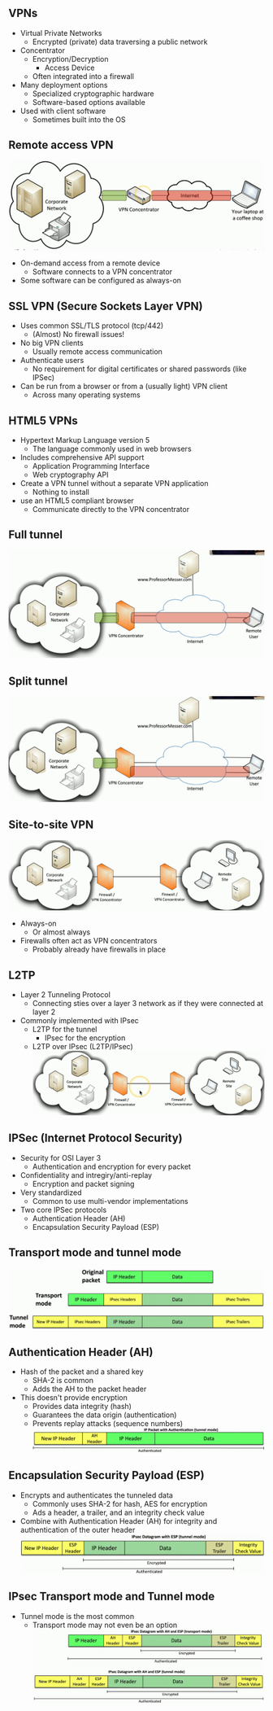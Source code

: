 ## VPNs
- Virtual Private Networks
	- Encrypted (private) data traversing a public network
- Concentrator
	- Encryption/Decryption
		- Access Device
	- Often integrated into a firewall
- Many deployment options
	- Specialized cryptographic hardware
	- Software-based options available
- Used with client software
	- Sometimes built into the OS
## Remote access VPN
![](../Images/240516-2.png)
- On-demand access from a remote device
	- Software connects to a VPN concentrator
- Some software can be configured as always-on
## SSL VPN (Secure Sockets Layer VPN)
- Uses common SSL/TLS protocol (tcp/442)
	- (Almost) No firewall issues!
- No big VPN clients
	- Usually remote access communication
- Authenticate users
	- No requirement for digital certificates or shared passwords (like IPSec)
- Can be run from a browser or from a (usually light) VPN client
	- Across many operating systems
## HTML5 VPNs
- Hypertext Markup Language version 5
	- The language commonly used in web browsers
- Includes comprehensive API support
	- Application Programming Interface
	- Web cryptography API
- Create a VPN tunnel without a separate VPN application
	- Nothing to install
- use an HTML5 compliant browser
	- Communicate directly to the VPN concentrator
## Full tunnel
![](../Images/240516-1.png)
## Split tunnel
![](../Images/240516-2%201.png)

## Site-to-site VPN
![](../Images/240516-3.png)
- Always-on
	- Or almost always
- Firewalls often act as VPN concentrators
	- Probably already have firewalls in place
## L2TP
- Layer 2 Tunneling Protocol
	- Connecting sties over a layer 3 network as if they were connected at layer 2
- Commonly implemented with IPsec
	- L2TP for the tunnel
		- IPsec for the encryption
	- L2TP over IPsec (L2TP/IPsec)
![](../Images/240516-4.png)
## IPSec (Internet Protocol Security)
- Security for OSI Layer 3
	- Authentication and encryption for every packet
- Confidentiality and intregiry/anti-replay
	- Encryption and packet signing
- Very standardized
	- Common to use multi-vendor implementations
- Two core IPSec protocols
	- Authentication Header (AH)
	- Encapsulation Security Payload (ESP)
## Transport mode and tunnel mode
![](../Images/240516-1%201.png)
## Authentication Header (AH)
- Hash of the packet and a shared key
	- SHA-2 is common
	- Adds the AH to the packet header
- This doesn't provide encryption
	- Provides data integrity (hash)
	- Guarantees the data origin (authentication)
	- Prevents replay attacks (sequence numbers)
![](../Images/240516-2%202.png)
## Encapsulation Security Payload (ESP)
- Encrypts and authenticates the tunneled data
	- Commonly uses SHA-2 for hash, AES for encryption
	- Ads a header, a trailer, and an integrity check value
- Combine with Authentication Header (AH) for integrity and authentication of the outer header
![](../Images/240516-1%202.png)
## IPsec Transport mode and Tunnel mode
- Tunnel mode is the most common
	- Transport mode may not even be an option
![](../Images/240516-2%203.png)

